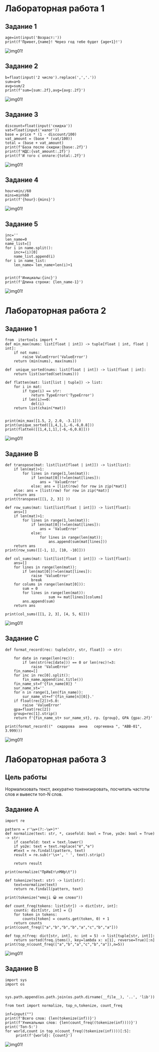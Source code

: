# Лабораторная работа 1 
## Задание 1

``` name=input('Имя:')
age=int(input('Возраст:'))
print(f'Привет,{name}! Через год тебе будет {age+1}!') 
```
![img01!](./images/lab01/img01.png)
## Задание 2

``` a=float(input('1 число').replace(',','.'))
b=float(input('2 число').replace(',','.'))
sum=a+b
avg=sum/2
print(f'sum={sum:.2f},avg={avg:.2f}')

```
![img01!](./images/lab01/img02.png)
## Задание 3

``` price=float(input('цена'))
discount=float(input('скидка'))
vat=float(input('налог'))
base = price * (1 - discount/100)
vat_amount = (base * (vat/100))
total = (base + vat_amount)
print(f'База после скидки:{base:.2f}')
print(f'НДС:{vat_amount:.2f}')
print(f'И того с оплате:{total:.2f}')
```
![img01!](./images/lab01/img03.png)
## Задание 4

``` min=int(input('Минуты:'))
hour=min//60
mins=min%60
print(f'{hour}:{mins}')
```
![img01!](./images/lab01/img04.png)
## Задание 5

```name=input("ФИО: ")
inc=''
len_name=0
name_list=[]
for i in name.split():
    inc+=(i)[0]
    name_list.append(i)
for i in name_list:
    len_name= len_name+len(i)+1


print(f'Инициалы:{inc}')
print(f'Длина строки: {len_name-1}')
```
![img01!](./images/lab01/img05.png)

# Лабораторная работа 2
## Задание 1

```
from  itertools import *
def min_max(nums: list[float | int]) -> tuple[float | int, float | int]:
    if not nums:
        raise ValueError('ValueError')
    return (min(nums), max(nums))

def  unique_sorted(nums: list[float | int]) -> list[float | int]:
    return list(sorted(set(nums)))

def flatten(mat: list[list | tuple]) -> list:
    for i in mat:
        if type(i) == str:
            return TypeError('TypeError')
        if len(i)==0:
            del(i)
    return list(chain(*mat))


print(min_max([1.5, 2, 2.0, -3.1]))
print(unique_sorted([1,4,1,1,-6,-6,0.8]))
print(flatten([[1,4,1,1],[-6,-6,0.8]]))
```
![img01!](./images/lab02/img01.png)
## Задание B

```
def transpose(mat: list[list[float | int]]) -> list[list]:
    if len(mat)>1:
        for lines in range(1,len(mat)):
            if len(mat[0])!=len(mat[lines]):
                ans = 'ValueError'
            else: ans = [list(row) for row in zip(*mat)]
    else: ans = [list(row) for row in zip(*mat)]
    return ans
print(transpose([[1, 2, 3]] ))

def row_sums(mat: list[list[float | int]]) -> list[float]:
    ans=[]
    if len(mat)>1:
        for lines in range(1,len(mat)):
            if len(mat[0])!=len(mat[lines]):
                ans = 'ValueError'
            else:
                for lines in range(len(mat)):
                    ans.append(sum(mat[lines]))
    return ans
print(row_sums([[-1, 1], [10, -10]]))

def col_sums(mat: list[list[float | int]]) -> list[float]:
    ans=[]
    for lines in range(len(mat)):
        if len(mat[0])!=len(mat[lines]):
            raise 'ValueError'
            break
    for colums in range(len(mat[0])):
        sum = 0
        for lines in range(len(mat)):
                    sum += mat[lines][colums]
        ans.append(sum)
    return ans

print(col_sums([[1, 2, 3], [4, 5, 6]]))

```
![img01!](./images/lab02/img02.png)
## Задание C

```
def format_record(rec: tuple[str, str, float]) -> str:

    for date in range(len(rec)):
        if len(str(rec[date])) == 0 or len(rec)!=3:
            raise 'ValueError'
    fin_name=[]
    for inc in rec[0].split():
        fin_name.append(inc.title())
    fin_name_st=f'{fin_name[0]} '
    sur_name_st=''
    for n in range(1,len(fin_name)):
        sur_name_st+=f'{fin_name[n][0]}.'
    if float(rec[2])>5.0:
        raise 'ValueError'
    gpa=float(rec[2])
    group=rec[1].strip()
    return f'{fin_name_st+ sur_name_st}, гр. {group}, GPA {gpa:.2f}'

print(format_record(("  сидорова  анна   сергеевна ", "ABB-01", 3.999)))
```
![img01!](./images/lab02/img03.png)

# Лабораторная работа 3 
## Цель работы
Нормализовать текст, аккуратно токенизировать, посчитать частоты слов и вывести топ-N слов.

## Задание A

``` 
import re

pattern = r'\w+(?:-\w+)*'
def normalize(text: str, *, casefold: bool = True, yo2e: bool = True) -> str:
    if casefold: text = text.lower()
    if yo2e: text = text.replace("ё","е")
    #text = re.findall(pattern, text)
    result = re.sub(r'\s+', ' ', text).strip()

    return result

print(normalize("ПрИвЕт\nМИр\t"))

def tokenize(text: str) -> list[str]:
    text=normalize(text)
    return re.findall(pattern, text)

print(tokenize("emoji 😀 не слово"))

def count_freq(tokens: list[str]) -> dict[str, int]:
    counts: dict[str, int] = {}
    for token in tokens:
        counts[token] = counts.get(token, 0) + 1
    return counts
print(count_freq(["a","b","b","b","a","c","b","a"]))

def top_n(freq: dict[str, int], n: int = 5) -> list[tuple[str, int]]:
    return sorted(freq.items(), key=lambda x: x[1], reverse=True)[:n]
print(top_n(count_freq(["a","b","a","c","b","a"]),n=5))
```
![img01!](./images/lab03/img01.png)
## Задание B

```
import sys
import os


sys.path.append(os.path.join(os.path.dirname(__file__), '..', 'lib'))

from text import normalize, top_n,tokenize, count_freq

inf=input("")
print(f'Всего слов: {len(tokenize(inf))}')
print(f'Уникальных слов: {len(count_freq((tokenize(inf))))}')
print('Топ-5:')
for world,count in top_n(count_freq((tokenize(inf))))[:5]:
     print(f'{world}: {count}')

```
![img01!](./images/lab03/img02.png)
